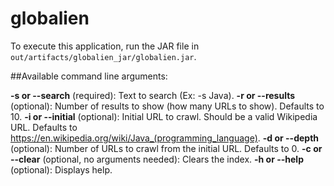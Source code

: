 # globalien

To execute this application, run the JAR file in `out/artifacts/globalien_jar/globalien.jar`.

##Available command line arguments:

  **-s or --search** (required): Text to search (Ex: -s Java).
  **-r or --results** (optional): Number of results to show (how many URLs to show). Defaults to 10.
  **-i or --initial** (optional): Initial URL to crawl. Should be a valid Wikipedia URL. Defaults to https://en.wikipedia.org/wiki/Java_(programming_language).
  **-d or --depth** (optional): Number of URLs to crawl from the initial URL. Defaults to 0.
  **-c or --clear** (optional, no arguments needed): Clears the index.
  **-h or --help** (optional): Displays help.